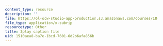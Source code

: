 ```yaml
---
content_type: resource
description: ''
file: https://ol-ocw-studio-app-production.s3.amazonaws.com/courses/18-06sc-linear-algebra-fall-2011/1510aea8ba7e1bcd76016d2b6afa856b_B17h10EF59g.srt
file_type: application/x-subrip
resourcetype: Other
title: 3play caption file
uid: 1510aea8-ba7e-1bcd-7601-6d2b6afa856b
---
```

